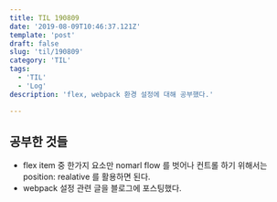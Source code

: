 ```yaml
---
title: TIL 190809 
date: '2019-08-09T10:46:37.121Z'
template: 'post'
draft: false
slug: 'til/190809'
category: 'TIL'
tags:
  - 'TIL'
  - 'Log'
description: 'flex, webpack 환경 설정에 대해 공부했다.'

---
```


## 공부한 것들

- flex item 중 한가지 요소만 nomarl flow 를 벗어나 컨트롤 하기 위해서는 position: realative 를 활용하면 된다. 
- webpack 설정 관련 글을 블로그에 포스팅했다.

